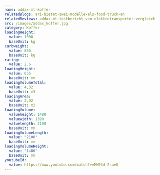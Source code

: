```yaml
---
name: addax-mt-koffer
relatedBlogs: ari-bietet-zwei-modelle-als-food-truck-an
relatedReviews: addax-mt-testbericht-von-elektrotransporter-vergleich
src: /images/addax_koffer.jpg
category: Koffer
loadingWeight:
  value: 1000
  baseUnit: kg
curbweight:
  value: 886
  baseUnit: kg
rating:
  value: 2.6
loadingHeight:
  value: 635
  baseUnit: mm
loadingVolumeTotal:
  value: 4,32
  baseUnit: m3
loadingArea:
  value: 2,92
  baseUnit: m2
loadingVolume:
  valueheight: 1480
  valuewidth: 1390
  valuelength: 2100
  baseUnit: mm
loadingVolumeLength:
  value: "2100"
  baseUnit: mm
loadingVolumeHeight:
  value: "1480"
  baseUnit: mm
youtubeId:
  value: https://www.youtube.com/watch?v=MW53d-2sueQ
---
```

